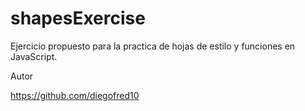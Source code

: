 # shapesExercise

Ejercicio propuesto para la practica de hojas de estilo y funciones en JavaScript.

Autor

https://github.com/diegofred10